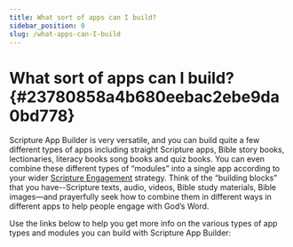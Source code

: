 ```yaml
---
title: What sort of apps can I build?
sidebar_position: 0
slug: /what-apps-can-I-build
---
```


# What sort of apps can I build? {#23780858a4b680eebac2ebe9da0bd778}

Scripture App Builder is very versatile, and you can build quite a few different types of apps including straight Scripture apps, Bible story books, lectionaries, literacy books song books and quiz books. You can even combine these different types of “modules” into a single app according to your wider [Scripture Engagement](https://scripture-engagement.org/) strategy. Think of the “building blocks” that you have--Scripture texts, audio, videos, Bible study materials, Bible images—and prayerfully seek how to combine them in different ways in different apps to help people engage with God’s Word.

Use the links below to help you get more info on the various types of app types and modules you can build with Scripture App Builder:

